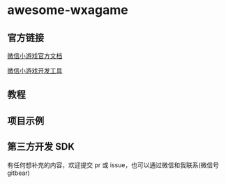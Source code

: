 # awesome-wxagame

## 官方链接

[微信小游戏官方文档](https://mp.weixin.qq.com/debug/wxagame/dev/index.html)

[微信小游戏开发工具](https://mp.weixin.qq.com/debug/wxagame/dev/devtools/download.html?t=20171228)

## 教程

## 项目示例

## 第三方开发 SDK

有任何想补充的内容，欢迎提交 pr 或 issue，也可以通过微信和我联系(微信号 gitbear)
